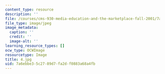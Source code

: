 ```yaml
---
content_type: resource
description: ''
file: /courses/cms-930-media-education-and-the-marketplace-fall-2001/7a6ebbe35c2789d7fa2df0883a68a4fb_4.jpg
file_type: image/jpeg
image_metadata:
  caption: ''
  credit: ''
  image-alt: ''
learning_resource_types: []
ocw_type: OCWImage
resourcetype: Image
title: 4.jpg
uid: 7a6ebbe3-5c27-89d7-fa2d-f0883a68a4fb
---
```

